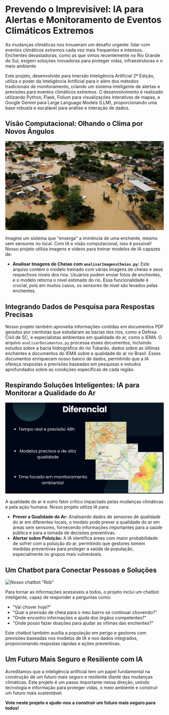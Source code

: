 # Prevendo o Imprevisível: IA para Alertas e Monitoramento de Eventos Climáticos Extremos

As mudanças climáticas nos trouxeram um desafio urgente: lidar com eventos climáticos extremos cada vez mais frequentes e intensos. Enchentes devastadoras, como as que vimos recentemente no Rio Grande do Sul, exigem soluções inovadoras para proteger vidas, infraestruturas e o meio ambiente.

Este projeto, desenvolvido para Imersão Inteligência Artificial 2ª Edição, utiliza o poder da Inteligência Artificial para ir além dos métodos tradicionais de monitoramento, criando um sistema inteligente de alertas e previsões para eventos climáticos extremos. O desenvolvimento é realizado utilizando Python, Flask, Folium para visualizações interativas de mapas, e Google Gemini para Large Language Models (LLM), proporcionando uma base robusta e escalável para análise e interação de dados.

## Visão Computacional: Olhando o Clima por Novos Ângulos

![descrição da imagem](imagens/enchentes-caracteristicas-causas-e-impacto-socio-ambiental-2.jpg)

Imagine um sistema que "enxerga" a iminência de uma enchente, mesmo sem sensores no local. Com IA e visão computacional, isso é possível! Nosso projeto utiliza imagens e vídeos para treinar modelos de IA capazes de:

- **Analisar Imagens de Cheias com `analisarImagensCheias.py`:** Este arquivo contém o modelo treinado com várias imagens de cheias e seus respectivos níveis dos rios. Usuários podem enviar fotos de enchentes, e o modelo retorna o nível estimado do rio. Essa funcionalidade é crucial, pois em muitos casos, os sensores de nível são levados pelas enchentes.

## Integrando Dados de Pesquisa para Respostas Precisas

Nosso projeto também aproveita informações contidas em documentos PDF gerados por cientistas que estudaram as bacias dos rios, como a Defesa Civil de SC, e especialistas ambientais em qualidade do ar, como o IEMA. O arquivo `analisarDocumentos.py` processa esses documentos, incluindo estudos sobre a bacia hidrográfica do rio Tubarão, dados sobre as últimas enchentes e documentos do IEMA sobre a qualidade do ar no Brasil. Esses documentos enriquecem nosso banco de dados, permitindo que a IA ofereça respostas e previsões baseadas em pesquisas e estudos aprofundados sobre as condições específicas de cada região.

## Respirando Soluções Inteligentes: IA para Monitorar a Qualidade do Ar

![Verifique a evolução que podemos chegar ao exibir uma grade de calor com a previsão em um mapa](imagens/chatbot.jpg)

A qualidade do ar é outro fator crítico impactado pelas mudanças climáticas e pela ação humana. Nosso projeto utiliza IA para:

- **Prever a Qualidade do Ar:** Analisando dados de sensores de qualidade do ar em diferentes locais, o modelo pode prever a qualidade do ar em áreas sem sensores, fornecendo informações importantes para a saúde pública e para a tomada de decisões preventivas.
- **Alertar sobre Poluição:** A IA identifica áreas com maior probabilidade de sofrer com a poluição do ar, permitindo que gestores tomem medidas preventivas para proteger a saúde da população, especialmente os grupos mais vulneráveis.

## Um Chatbot para Conectar Pessoas e Soluções

![Nosso chatbot "Rob"]([imagens/chatbotRob.jpg)

Para tornar as informações acessíveis a todos, o projeto inclui um chatbot inteligente, capaz de responder a perguntas como:

- "Vai chover hoje?"
- "Qual a previsão de cheia para o meu bairro se continuar chovendo?"
- "Onde encontro informações e ajuda dos órgãos competentes?"
- "Onde posso fazer doações para ajudar as vítimas das enchentes?"

Este chatbot também auxilia a população em perigo e gestores com previsões baseadas nos modelos de IA e nos dados integrados, proporcionando respostas rápidas e ações preventivas.

## Um Futuro Mais Seguro e Resiliente com IA

Acreditamos que a inteligência artificial tem um papel fundamental na construção de um futuro mais seguro e resiliente diante das mudanças climáticas. Este projeto é um passo importante nessa direção, unindo tecnologia e informação para proteger vidas, o meio ambiente e construir um futuro mais sustentável.

**Vote neste projeto e ajude-nos a construir um futuro mais seguro para todos!**
